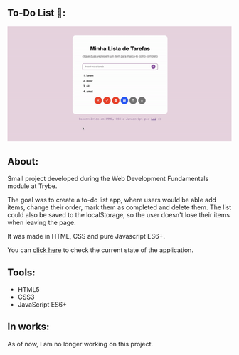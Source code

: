 ## To-Do List 📌:

<div align="center"><img src="./preview.gif"></div>

## About:
<p>Small project developed during the Web Development Fundamentals module at Trybe.</p>
<p>The goal was to create a to-do list app, where users would be able add items, change their order, mark them as completed and delete them. The list could also be saved to the localStorage, so the user doesn't lose their items when leaving the page.</p>
<p>It was made in HTML, CSS and pure Javascript ES6+.</p>
<p>You can <a href="https://luacomacento.github.io/todo-list/" target="_blank">click here</a> to check the current state of the application.</p>

## Tools:
<ul>
  <li>HTML5</li>
  <li>CSS3</li>
  <li>JavaScript ES6+</li>
</ul>

## In works:
As of now, I am no longer working on this project.
